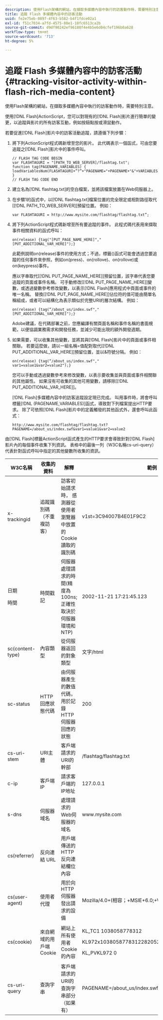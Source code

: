 ```yaml
---
description: 使用Flash架構的網站，在擷取多媒體內容中執行的訪客動作時，需要特別注意。
title: 追蹤 Flash 多媒體內容中的訪客活動
uuid: fe2e75eb-0897-4f63-b582-b4f1fdce02a1
exl-id: f51c7034-a7fd-4575-80e1-18fc6513ca2b
source-git-commit: d9df90242ef96188f4e4b5e6d04cfef196b0a628
workflow-type: tm+mt
source-wordcount: '713'
ht-degree: 5%

---
```


# 追蹤 Flash 多媒體內容中的訪客活動{#tracking-visitor-activity-within-flash-rich-media-content}

使用Flash架構的網站，在擷取多媒體內容中執行的訪客動作時，需要特別注意。

使用[!DNL Flash]ActionScript，您可以對現有的[!DNL Flash]影片進行簡單的變更，以追蹤與影片的所有訪客互動，例如按鈕點按或滑鼠動作。

若要促進[!DNL Flash]影片中的訪客活動追蹤，請遵循下列步驟：

1. 將下列ActionScript程式碼新增至您的影片。 此代碼表示一個函式，可由您要追蹤之[!DNL Flash]影片中的事件呼叫。

   ```
   // FLASH TAG CODE BEGIN 
   var FLASHTAGURI = "[PATH_TO_WEB_SERVER]/flashtag.txt"; 
   function tag(PAGENAME,VARIABLES) { 
   loadVariablesNum(FLASHTAGURI+”?”+"PAGENAME="+PAGENAME+"&"+VARIABLES,0); 
   } 
   // FLASH TAG CODE END
   ```

1. 建立名為[!DNL flashtag.txt]的空白檔案，並將該檔案放置在Web伺服器上。
1. 在步驟1的函式中，以[!DNL flashtag.txt]檔案位置的完全限定或相對路徑取代\[[!DNL PATH_TO_WEB_SERVER]\]預留位置。 例如：

   ```
   var FLASHTAGURI = http://www.mysite.com/flashtag/flashtag.txt”;
   ```

1. 將下列ActionScript程式碼新增至所有要追蹤的事件。 此程式碼代表用來擷取事件相關資料的函式呼叫：

   ```
   on(release) {tag("[PUT_PAGE_NAME_HERE]","[PUT_ADDITIONAL_VAR_HERE]");}
   ```

   此範例說明on(release)事件的使用方式；不過，標籤()函式可能會透過您要追蹤的任何事件來參照，例如on(press)、on(rollove)、on(rollove)或on(keypress)事件。

   應以字串取代\[[!DNL PUT_PAGE_NAME_HERE]\]預留位置，該字串代表您要追蹤的頁面或事件名稱。 可手動修改\[[!DNL PUT_PAGE_NAME_HERE]\]變數，或透過變數參考修改變數，以表示[!DNL Flash]應用程式中頁面或事件的唯一名稱。 替換\[[!DNL PUT_PAGE_NAME_HERE]\]佔位符的值可能由簡單名稱組成，或者可以結構化為表示類似於完整URI的層次結構。 例如：

   ```
   on(release) {tag(“/about_us/index.swf","[PUT_ADDITIONAL_VAR_HERE]");}
   ```

   Adobe建議，在代碼部署之前，您應編譯有關頁面名稱和事件名稱的書面規範，以便協調業務需求和開發任務，並減少可能出現的額外開發週期。

1. 如果需要，可以收集其他變數，並將其與[!DNL Flash]影片中的頁面或事件相關聯。 若要這麼做，請以一組名稱=值配對取代\[[!DNL PUT_ADDITIONAL_VAR_HERE]\]預留位置，並以&amp;符號分隔。 例如：

   ```
   on(release) {tag(“/about_us/index.swf"," var1=value1&var2=value2");}
   ```

   您可以手動或透過變數參考來修改變數，以表示要收集並與頁面或事件相關聯的其他屬性。 如果沒有可收集的其他可用變數，請移除\[[!DNL PUT_ADDITIONAL_VAR_HERE]\]。

   [!DNL Flash]多媒體內容中的訪客追蹤設定現已完成。 叫用事件時，將會呼叫標籤[!DNL (PAGENAME,VARIABLES)]函式，導致對下列檔案提出HTTP要求。 除了可依照[!DNL Flash]影片中的定義觸發的其他函式外，還會呼叫此函式：

   ```
   http://www.mysite.com/flashtag/flashtag.txt?PAGENAME=/about_us/index.swf&var1=value1&var2=value2
   ```

由[!DNL Flash]標籤ActionScript函式產生的HTTP要求會導致針對[!DNL Flash]影片內的每個事件收集下列資訊。 表格中的最後一列（W3C名稱cs-uri-query）代表針對函式呼叫中指定的其他變數所收集的資訊。

<table id="table_A7ED9D38F36B4405947B2F48EA94D3C4"> 
 <thead> 
  <tr> 
   <th colname="col1" class="entry"> W3C名稱 </th> 
   <th colname="col2" class="entry"> 收集的資料 </th> 
   <th colname="col3" class="entry"> 解釋 </th> 
   <th colname="col4" class="entry"> 範例 </th> 
  </tr> 
 </thead>
 <tbody> 
  <tr> 
   <td colname="col1"> x-trackingid </td> 
   <td colname="col2"> 追蹤識別碼（不重複訪客） </td> 
   <td colname="col3"> 訪客初始請求時， <span class="wintitle">感測器</span>從使用者瀏覽器中放置的Cookie讀取的識別碼 </td> 
   <td colname="col4"> v1st=3C94007B4E01F9C2 </td> 
  </tr> 
  <tr> 
   <td colname="col1"> <p>日期 </p> <p>時間 </p> </td> 
   <td colname="col2"> 時間戳記 </td> 
   <td colname="col3"> 伺服器處理請求的時間(精度為100ns;正確性取決於伺服器環境和NTP) </td> 
   <td colname="col4"> 2002-11-21 17:21:45.123 </td> 
  </tr> 
  <tr> 
   <td colname="col1"> sc(content-type) </td> 
   <td colname="col2"> 內容類型 </td> 
   <td colname="col3"> 從伺服器返回的對象類型 </td> 
   <td colname="col4"> 文字/html </td> 
  </tr> 
  <tr> 
   <td colname="col1"> sc-status </td> 
   <td colname="col2"> HTTP回應狀態代碼 </td> 
   <td colname="col3"> 由伺服器產生的數值代碼，用於記錄HTTP伺服器回應的狀態 </td> 
   <td colname="col4"> 200 </td> 
  </tr> 
  <tr> 
   <td colname="col1"> cs-uri-stem </td> 
   <td colname="col2"> URI主體 </td> 
   <td colname="col3"> 客戶端請求的URI的幹部 </td> 
   <td colname="col4"> /flashtag/flashtag.txt </td> 
  </tr> 
  <tr> 
   <td colname="col1"> c-ip </td> 
   <td colname="col2"> 客戶端IP </td> 
   <td colname="col3"> 請求客戶端的IP地址 </td> 
   <td colname="col4"> 127.0.0.1 </td> 
  </tr> 
  <tr> 
   <td colname="col1"> s-dns </td> 
   <td colname="col2"> 伺服器域名 </td> 
   <td colname="col3"> 處理請求的Web伺服器的域名 </td> 
   <td colname="col4"> www.mysite.com </td> 
  </tr> 
  <tr> 
   <td colname="col1"> cs(referrer) </td> 
   <td colname="col2"> 反向連結 URL </td> 
   <td colname="col3"> 用戶端傳送的HTTP反向連結欄位內容 </td> 
   <td colname="col4"></td> 
  </tr> 
  <tr> 
   <td colname="col1"> cs(user-agent) </td> 
   <td colname="col2"> 使用者代理 </td> 
   <td colname="col3"> 用於向HTTP伺服器發出請求的設備 </td> 
   <td colname="col4"> Mozilla/4.0+(相容；+MSIE+6.0;+Windows+NT+5.1) </td> 
  </tr> 
  <tr> 
   <td colname="col1"> cs(cookie) </td> 
   <td colname="col2"> 來自網域的用戶端Cookie </td> 
   <td colname="col3"> 網站上所有使用者Cookie的內容 </td> 
   <td colname="col4"> <p>KL_TC1 1038058778312 </p> <p>KL972x1038058778312282052 </p> <p>KL_PVKL972 0 </p> </td> 
  </tr> 
  <tr> 
   <td colname="col1"> cs-uri-query </td> 
   <td colname="col2"> 查詢字串 </td> 
   <td colname="col3"> 客戶端請求的URI的查詢字串部分（如果有） </td> 
   <td colname="col4"> PAGENAME=/about_us/index.swf&amp;var1=value1&amp;var2=value2 </td> 
  </tr> 
 </tbody> 
</table>
